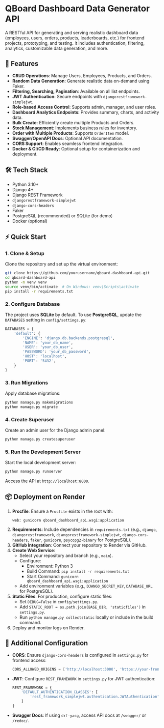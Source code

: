 # QBoard Dashboard Data Generator API

A RESTful API for generating and serving realistic dashboard data (employees, users, orders, products, leaderboards, etc.) for frontend projects, prototyping, and testing. It includes authentication, filtering, analytics, customizable data generation, and more.

## 🚀 Features

- **CRUD Operations**: Manage Users, Employees, Products, and Orders.
- **Random Data Generation**: Generate realistic data on-demand using Faker.
- **Filtering, Searching, Pagination**: Available on all list endpoints.
- **JWT Authentication**: Secure endpoints with `djangorestframework-simplejwt`.
- **Role-based Access Control**: Supports admin, manager, and user roles.
- **Dashboard Analytics Endpoints**: Provides summary, charts, and activity data.
- **Bulk Create**: Efficiently create multiple Products and Orders.
- **Stock Management**: Implements business rules for inventory.
- **Order with Multiple Products**: Supports `OrderItem` model.
- **Swagger/OpenAPI Docs**: Optional API documentation.
- **CORS Support**: Enables seamless frontend integration.
- **Docker & CI/CD Ready**: Optional setup for containerization and deployment.

## 🛠️ Tech Stack

- Python 3.10+
- Django 4+
- Django REST Framework
- `djangorestframework-simplejwt`
- `django-cors-headers`
- Faker
- PostgreSQL (recommended) or SQLite (for demo)
- Docker (optional)

## ⚡ Quick Start

### 1. Clone & Setup

Clone the repository and set up the virtual environment:

```bash
git clone https://github.com/yourusername/qboard-dashboard-api.git
cd qboard-dashboard-api
python -m venv venv
source venv/bin/activate  # On Windows: venv\Scripts\activate
pip install -r requirements.txt
```

### 2. Configure Database

The project uses **SQLite** by default. To use **PostgreSQL**, update the `DATABASES` setting in `config/settings.py`:

```python
DATABASES = {
    'default': {
        'ENGINE': 'django.db.backends.postgresql',
        'NAME': 'your_db_name',
        'USER': 'your_db_user',
        'PASSWORD': 'your_db_password',
        'HOST': 'localhost',
        'PORT': '5432',
    }
}
```

### 3. Run Migrations

Apply database migrations:

```bash
python manage.py makemigrations
python manage.py migrate
```

### 4. Create Superuser

Create an admin user for the Django admin panel:

```bash
python manage.py createsuperuser
```

### 5. Run the Development Server

Start the local development server:

```bash
python manage.py runserver
```

Access the API at `http://localhost:8000`.

## 📦 Deployment on Render

1. **Procfile**: Ensure a `Procfile` exists in the root with:
   ```
   web: gunicorn qboard_dashboard_api.wsgi:application
   ```
2. **Requirements**: Include dependencies in `requirements.txt` (e.g., `django`, `djangorestframework`, `djangorestframework-simplejwt`, `django-cors-headers`, `faker`, `gunicorn`, `psycopg2-binary` for PostgreSQL).
3. **GitHub Integration**: Connect your repository to Render via GitHub.
4. **Create Web Service**:
   - Select your repository and branch (e.g., `main`).
   - Configure:
     - Environment: Python 3
     - Build Command: `pip install -r requirements.txt`
     - Start Command: `gunicorn qboard_dashboard_api.wsgi:application`
   - Add environment variables (e.g., `DJANGO_SECRET_KEY`, `DATABASE_URL` for PostgreSQL).
5. **Static Files**: For production, configure static files:
   - Set `DEBUG=False` in `config/settings.py`.
   - Add `STATIC_ROOT = os.path.join(BASE_DIR, 'staticfiles')` in `settings.py`.
   - Run `python manage.py collectstatic` locally or include in the build command.
6. Deploy and monitor logs on Render.

## 🔧 Additional Configuration

- **CORS**: Ensure `django-cors-headers` is configured in `settings.py` for frontend access:
  ```python
  CORS_ALLOWED_ORIGINS = ['http://localhost:3000', 'https://your-frontend-domain.com']
  ```
- **JWT**: Configure `REST_FRAMEWORK` in `settings.py` for JWT authentication:
  ```python
  REST_FRAMEWORK = {
      'DEFAULT_AUTHENTICATION_CLASSES': [
          'rest_framework_simplejwt.authentication.JWTAuthentication',
      ]
  }
  ```
- **Swagger Docs**: If using `drf-yasg`, access API docs at `/swagger/` or `/redoc/`.